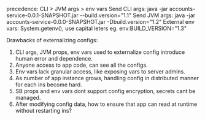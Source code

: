 precedence: CLI > JVM args > env vars
Send CLI args: java -jar accounts-service-0.0.1-SNAPSHOT.jar --build.version="1.1"
Send JVM args: java -jar accounts-service-0.0.0-SNAPSHOT.jar -Dbuild.version="1.2" 
External env vars: System.getenv(), use capital leters
eg. env:BUILD_VERSION="1.3"

Drawbacks of externalizing configs:
1. CLI args, JVM props, env vars used to externalize config introduce human error and dependence.
2. Anyone access to app code, can see all the configs.
3. Env vars lack granular access, like exposing vars to server admins.
4. As number of app instance grows, handling config in distributed manner for each ins become hard.
5. SB props and env vars dont support config encryption, secrets cant be managed.
6. After modifying config data, how to ensure that app can read at runtime without restarting ins?
